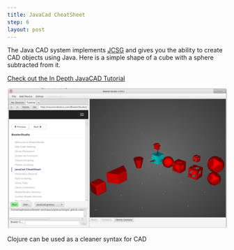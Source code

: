 ```yaml
---
title: JavaCad CheatSheet
step: 6
layout: post
---
```


The Java CAD system implements [JCSG](https://github.com/miho/JCSG) and gives you the ability to create CAD objects using Java. Here is a simple shape of a cube with a sphere subtracted from it. 

[Check out the In Depth JavaCAD Tutorial](../../JavaCAD/Overview/)

<img src="/img/bowlerstudioscreengrab/javaCadCheatSheet.png" alt="BowlerStudio Screen Cap" class="img-responsive">

<script src="https://gist.github.com/madhephaestus/4814b39ee72e9f590757.js"></script>

Clojure can be used as a cleaner syntax for CAD

<script src="https://gist.github.com/madhephaestus/b291a2ae501250be018d.js"></script>